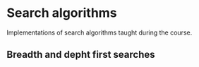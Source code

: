 # Search algorithms

Implementations of search algorithms taught during the course.

## Breadth and depht first searches
